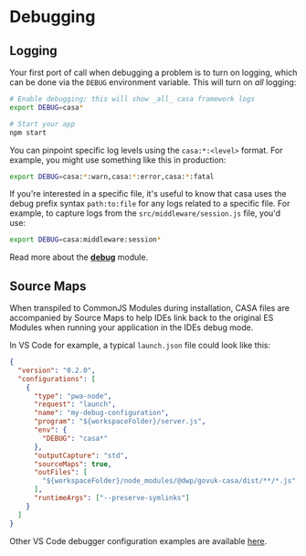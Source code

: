 # Debugging

## Logging

Your first port of call when debugging a problem is to turn on logging, which can be done via the `DEBUG` environment variable. This will turn on _all_ logging:

```bash
# Enable debugging; this will show _all_ casa framework logs
export DEBUG=casa*

# Start your app
npm start
```

You can pinpoint specific log levels using the `casa:*:<level>` format. For example, you might use something like this in production:

```bash
export DEBUG=casa:*:warn,casa:*:error,casa:*:fatal
```

If you're interested in a specific file, it's useful to know that casa uses the debug prefix syntax `path:to:file` for any logs related to a specific file. For example, to capture logs from the `src/middleware/session.js` file, you'd use:

```bash
export DEBUG=casa:middleware:session*
```

Read more about the **[debug](https://www.npmjs.com/package/debug)** module.

## Source Maps

When transpiled to CommonJS Modules during installation, CASA files are accompanied by Source Maps to help IDEs link back to the original ES Modules when running your application in the IDEs debug mode.

In VS Code for example, a typical `launch.json` file could look like this:

```json
{
  "version": "0.2.0",
  "configurations": [
    {
      "type": "pwa-node",
      "request": "launch",
      "name": "my-debug-configuration",
      "program": "${workspaceFolder}/server.js",
      "env": {
        "DEBUG": "casa*"
      },
      "outputCapture": "std",
      "sourceMaps": true,
      "outFiles": [
        "${workspaceFolder}/node_modules/@dwp/govuk-casa/dist/**/*.js"
      ],
      "runtimeArgs": ["--preserve-symlinks"]
    }
  ]
}
```

Other VS Code debugger configuration examples are available [here](../../scripts/vscode.launch.example.json).
